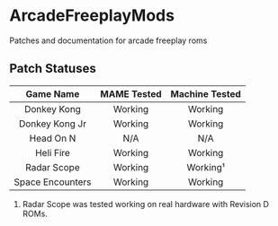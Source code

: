 # ArcadeFreeplayMods
Patches and documentation for arcade freeplay roms

## Patch Statuses
|   **Game Name**  | **MAME Tested** | **Machine Tested** |
|:----------------:|:---------------:|:------------------:|
| Donkey Kong      | Working         | Working            |
| Donkey Kong Jr   | Working         | Working            |
| Head On N        | N/A             | N/A                |
| Heli Fire        | Working         | Working            |
| Radar Scope      | Working         | Working¹           |
| Space Encounters | Working         | Working            |


1. Radar Scope was tested working on real hardware with Revision D ROMs.